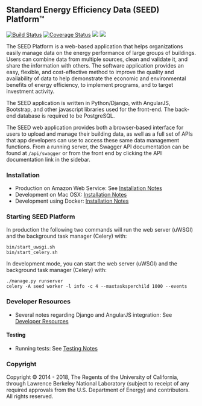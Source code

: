 ## Standard Energy Efficiency Data (SEED) Platform™
[![Build Status][travis-img]][travis-url] [![Coverage Status][coveralls-img]][coveralls-url]
[![](http://readthedocs.org/projects/seed-platform/badge/?version=stable)](http://seed-platform.readthedocs.io/en/stable/)
[![](http://readthedocs.org/projects/seed-platform/badge/?version=latest)](http://seed-platform.readthedocs.io/en/latest/)

The SEED Platform is a web-based application that helps organizations easily
manage data on the energy performance of large groups of buildings. Users can
combine data from multiple sources, clean and validate it, and share the
information with others. The software application provides an easy, flexible,
and cost-effective method to improve the quality and availability of data to
help demonstrate the economic and environmental benefits of energy efficiency,
to implement programs, and to target investment activity.

The SEED application is written in Python/Django, with AngularJS, Bootstrap,
and other javascript libraries used for the front-end. The back-end database
is required to be PostgreSQL.

The SEED web application provides both a browser-based interface for users to
upload and manage their building data, as well as a full set of APIs that app
developers can use to access these same data management functions.  From a
running server, the Swagger API documentation can be found at `/api/swagger`
or from the front end by clicking the API documentation link in the sidebar.



### Installation

* Production on Amazon Web Service: See [Installation Notes][production-aws-url]
* Development on Mac OSX: [Installation Notes][development-mac-osx]
* Development using Docker: [Installation Notes][development-docker]

### Starting SEED Platform

In production the following two commands will run the web server (uWSGI) and
the background task manager (Celery) with:

```
bin/start_uwsgi.sh
bin/start_celery.sh
```

In development mode, you can start the web server (uWSGI) and the background
task manager (Celery) with:

```
./manage.py runserver
celery -A seed worker -l info -c 4 --maxtasksperchild 1000 --events
```

### Developer Resources

* Several notes regarding Django and AngularJS integration: See [Developer Resources][developer-resources]

#### Testing

* Running tests: See [Testing Notes][developer-testing-notes]

### Copyright
Copyright ©  2014 - 2018, The Regents of the University of California, through
Lawrence Berkeley National Laboratory (subject to receipt of any required
approvals from the U.S. Department of Energy) and contributors. All rights
reserved.


[development-docker]: https://github.com/SEED-platform/seed/blob/develop/docs/source/setup_docker.rst
[development-mac-osx]: https://github.com/SEED-platform/seed/blob/develop/docs/source/setup_osx.rst
[production-aws-url]: http://www.github.com/seed-platform/seed/wiki/Installation
[developer-resources]: https://github.com/SEED-platform/seed/blob/develop/docs/source/developer_resources.rst
[developer-testing-notes]: https://github.com/SEED-platform/seed/blob/39bc55b846f0c1dc4c8d1574272cac50378de651/docs/source/developer_resources.rst#testing
[read-the-docs-stable]: http://seed-platform.readthedocs.io/en/stable
[read-the-docs-stable-img]: https://readthedocs.io/projects/seed-platform/badge/?version=stable
[read-the-docs-latest]: http://seed-platform.readthedocs.io/en/latest/
[read-the-docs-latest-img]: https://readthedocs.io/projects/seed-platform/badge/?version=latest
[travis-img]: https://travis-ci.org/SEED-platform/seed.svg?branch=develop
[travis-url]: https://travis-ci.org/SEED-platform/seed
[coveralls-img]: https://coveralls.io/repos/github/SEED-platform/seed/badge.svg?branch=HEAD
[coveralls-url]: https://coveralls.io/github/SEED-platform/seed?branch=HEAD
